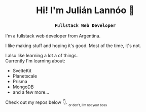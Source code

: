 
<h1 align="center"> Hi! I'm Julián Lannóo 👋 </h1>
<h3 align="center"> <code> Fullstack Web Developer </code> </h3>  
I'm a fullstack web developer from Argentina.

I like making stuff and hoping it's good. Most of the time, it's not.

I also like learning a lot a of things.  
Currently I'm learning about:
- SvelteKit
- Planetscale
- Prisma
- MongoDB
- and a few more...

Check out my repos below 👇. <sub><sub>  or don't, I'm not your boss </sub></sub>
